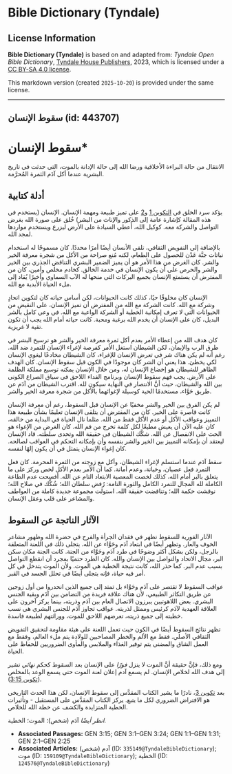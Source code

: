 # Bible Dictionary (Tyndale)

## License Information

**Bible Dictionary (Tyndale)** is based on and adapted from: _Tyndale Open Bible Dictionary_, [Tyndale House Publishers](https://tyndaleopenresources.com/), 2023, which is licensed under a [CC BY-SA 4.0 license](https://creativecommons.org/licenses/by-sa/4.0/legalcode.en).

This markdown version (created `2025-10-20`) is provided under the same license.



--------------------------------

## سقوط الإنسان (id: 443707)

سقوط الإنسان\*
==============

الانتقال من حالة البراءة الأخلاقية ورضا الله إلى حالة الإدانة بالموت، التي حدثت في تاريخ البشرية عندما أكل آدَم الثمرة المُحرَّمة.

أدلة كتابية
-----------

يؤكد سرد الخلق في [التكوين 1](https://ref.ly/Gen1:1-Gen1:31) و[2](https://ref.ly/Gen2:1-Gen2:25) على تميز طبيعة ومهمة الإنسان. الإنسان (يستخدم في هذه المقالة كإشارة عامة إلى الذكور والإناث من البشر) خُلق على صورة الله بغرض التواصل والشركة معه. كوكيل الله، أُعطي السيادة على الأرض ليزرع ويستخدم مواردها لمجد الله.

بالإضافة إلى التفويض الثقافي، تلقى الأنسان أيضًا أمرًا محددًا. كان مسموحًا له استخدام نباتات جنَّة عَدْن للحصول على الطعام، لكنه مُنع صراحة من الأكل من شجرة معرفة الخير والشر. كان الغرض من هذا الأمر هو أن يميز الضمير البشري التناقض الجذري بين الخير والشر والحرص على أن يكون الإنسان في خدمة الخالق. كخادم مخلص وأمين، كان من المفترض أن يستمتع الإنسان بجميع البركات التي منحها له الآب السماوي وأخيرًا يُقاد إلى ملء الحياة الأبدية مع الله.

الإنسان كان مخلوقًا حيًا، كذلك كانت الحيوانات، لكن أساس حياته كان لتكوين اتحادٍ وشركة مع الله. كانت الشركة مع الله من المفترض أن تميز الإنسان، على النقيض من الحيوانات التي لا تعرف إمكانية الخطية أو الشركة الواعية مع الله. في وعي كامل بالشر البديل، كان على الإنسان أن يخدم الله برغبة ومحبة. كانت حياته أمام الله يجب أن تكون تقية لا غريزية.

كان هدف الله من إعطاء الأمر بعدم أكل ثمرة معرفة الخير والشر هو ترسيخ البشر في طرق الرب والإيمان، لكن الشيطان استغل الأمر كفرصة لإغراء الإنسان للتمرد ضد الله. رغم أنه لم يكن هناك شر في تعرض الإنسان للإغراء، كان الشيطان مخادعًا ليغوي الإنسان لكي يخطئ. هذا يعني أن الشر كان موجودًا في الكون قبل سقوط الإنسان. كان الهدف الظاهر للشيطان هو إخضاع الإنسان له، ومن خلال الإنسان يمكنه توسيع مملكة الظلمة على الأرض. يجب فهم سقوط الإنسان وبرنامج الفداء اللاحق في سياق الصراع الكوني بين الله والشيطان، حيث أنَّ الانتصار في النهاية سيكون لله. اقترب الشيطان من آدَم عن طريق حَوَّاء، مستخدمًا الحية كوسيلة لإغوائهما بالأكل من شجرة معرفة الخير والشر.

لم يكن الفرق بين الخير والشر مخفيًا عن الإنسان قبل السقوط، رغم أن معرفة الإنسان كانت قاصرة على الخير. كان من المفترض أن يتلقى الإنسان تعليمًا بشأن طبيعة هذا التمييز وعواقب الأكل أو عدم الأكل فقط من الله. مثلما نال الحياة في البداية من خالقه، كان عليه الآن أن يعيش مطيعًا لكل كلمة تخرج من فم الله. كان الغرض من الإغواء هو الحث على الانفصال عن الله. شكَّك الشيطان في حقيقة الله وتحدى سلطته. قاد الإنسان ليعتقد أن بإمكانه التمييز بين الخير والشر بنفسه وأن بإمكانه التحكم في العواقب لصالحه. كان إغواء الإنسان يتمثل في أن يكون إلهًا لنفسه.

سقط آدَم عندما استسلم لإغراء الشيطان، وأكل مع زوجته من الثمرة المحرمة. كان فعل التمرد فعل عصيان، وخيانة، وعدم أمانة. كما أن الأمر بعدم الأكل لخص وركز على ما يتعلق بالبر أمام الله، كذلك لخصت المعصية الابتعاد التام عن الله. أفسحت عدم الطاعة الكاملة لله المجال للتمرد الكامل والثورة التامة: رُفض سلطان الله؛ شُكِّك في صلاح الله؛ نوقشت حكمة الله؛ وتناقضت حقيقة الله. استولت مجموعة جديدة كاملة من العواطف والمشاعر على قلب وعقل الإنسان.

الآثار الناتجة عن السقوط
------------------------

الآثار الفورية للسقوط تظهر في فقدان الجرأة والفرح في حضرة الله وظهور مشاعر الخوف والعار. وتظهر أيضًا في ابتعاد آدَم وحَوَّاء عن الله. يتجلى ذلك في اللعنة المتعلقة بالرجل، ولكن بشكل أكثر وضوحًا في طرد آدَم وحَوَّاء من الجنة. كانت الجنة مكان سكن البر، مجال الاتحاد والتواصل بين الإنسان والله. كان الطرد حتميًا بمجرد أن انقطع التواصل بسبب عدم البر. كما حذر الله، كانت نتيجة الخطية هي الموت. ولأن الموت يتدخل في كل أمر فيه حياة، فإنه يتجلى أيضًا في تحلل الجسد في القبر.

عواقب السقوط لا تقتصر على آدَم وحَوَّاء بل تمتد إلى جميع الذين انحدروا من أول زوجين عن طريق التكاثر الطبيعي، لأن هناك علاقة فريدة من التضامن بين آدَم وبقية الجنس البشري. بعض اللاهوتيين يبرزون الاتصال العام بين آدَم وذريته، بينما يركز آخرون على العلاقة العهدية لآدَم كرئيس وممثل لذريته. عواقب تجاوز آدَم للجنس البشري هي نسب خطيته إلى جميع ذريته، تعرضهم اللاحق للموت، ووراثتهم لطبيعة فاسدة.

تظهر نتائج السقوط أيضًا في الكون حيث تعمل اللعنة على هيئة مقاومة لتحقيق التفويض الثقافي الأصلي. فقط مع الألم والخطر المصاحبين للولادة يتم ملء العالم، وفقط مع العمل الشاق والمضني يتم توفير الغذاء والملابس والمأوى الضروريين للحفاظ على الحياة.

ومع ذلك، فإنَّ حقيقة أنَّ الموت لا ينزل *فورًا* على الإنسان بعد السقوط كحكم *نهائي* تشير إلى هدف الله لخلاص الإنسان. لم يسمع آدم إعلان لعنة الموت حتى يسمع الوعد بالمخلص ([تكوين 3:15](https://ref.ly/Gen3:15)).

بعد [تكوين 3](https://ref.ly/Gen3:1-Gen3:24)، نادرًا ما يشير الكتاب المقدَّس إلى سقوط الإنسان، لكن هذا الحدث التاريخي هو الافتراض الضروري لكل ما يتبع. يركز الكتاب المقدَّس على المستقبل \- وتأثيرات الخطية المتزايدة والكشف عن خطة الله للخلاص.

*انظر أيضًا* آدَم (شخص)؛ الموت؛ الخطية.

* **Associated Passages:** GEN 3:15; GEN 3:1–GEN 3:24; GEN 1:1–GEN 1:31; GEN 2:1–GEN 2:25
* **Associated Articles:** آدم (شخص) (ID: `335149@TyndaleBibleDictionary`); موت (ID: `159109@TyndaleBibleDictionary`); الخطية (ID: `124576@TyndaleBibleDictionary`)

